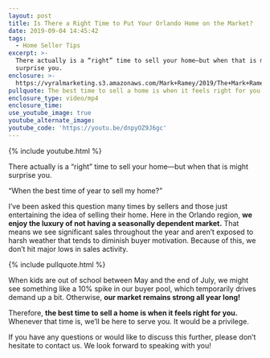 ```yaml
---
layout: post
title: Is There a Right Time to Put Your Orlando Home on the Market?
date: 2019-09-04 14:45:42
tags:
  - Home Seller Tips
excerpt: >-
  There actually is a “right” time to sell your home—but when that is might
  surprise you.
enclosure: >-
  https://vyralmarketing.s3.amazonaws.com/Mark+Ramey/2019/The+Mark+Ramey+Group-+When+Is+the+Best+Time+to+Sell.mp4
pullquote: The best time to sell a home is when it feels right for you.
enclosure_type: video/mp4
enclosure_time:
use_youtube_image: true
youtube_alternate_image:
youtube_code: 'https://youtu.be/dnpyOZ9J6gc'
---
```


{% include youtube.html %}

There actually is a “right” time to sell your home—but when that is might surprise you.

“When the best time of year to sell my home?”&nbsp;

I’ve been asked this question many times by sellers and those just entertaining the idea of selling their home. Here in the Orlando region, **we enjoy the luxury of not having a seasonally dependent market.** That means we see significant sales throughout the year and aren’t exposed to harsh weather that tends to diminish buyer motivation. Because of this, we don’t hit major lows in sales activity.

{% include pullquote.html %}

When kids are out of school between May and the end of July, we might see something like a 10% spike in our buyer pool, which temporarily drives demand up a bit. Otherwise, **our market remains strong all year long\!**&nbsp;

Therefore, **the best time to sell a home is when it feels right for you.** Whenever that time is, we’ll be here to serve you. It would be a privilege.&nbsp;

If you have any questions or would like to discuss this further, please don’t hesitate to contact us. We look forward to speaking with you\!